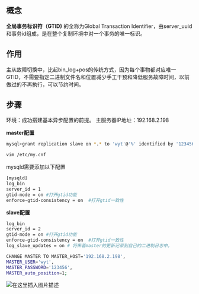 ## 概念
**全局事务标识符（GTID)** 的全称为Global Transaction Identifier，由server_uuid和事务id组成，是在整个复制环境中对一个事务的唯一标识。
## 作用
主从故障切换中，比起bin_log+pos的传统方式，因为每个事物都对应唯一GTID，不需要指定二进制文件名和位置减少手工干预和降低服务故障时间，以前做过的不再执行，可以节约时间。

## 步骤
环境：成功搭建基本异步配置的前提。
主服务器IP地址：192.168.2.198 

**master配置**
```bash
mysql>grant replication slave on *.* to 'wyt'@'%' identified by '123456'; #授权一个复制用户wyt密码是123456
```

```bash
vim /etc/my.cnf 
```
mysqld需要添加以下配置
```bash
[mysqld]
log_bin 
server_id = 1
gtid-mode = on #打开gtid功能
enforce-gtid-consistency = on  #打开gtid一致性
```
**slave配置**

```bash
log_bin 
server_id = 2
gtid-mode = on #打开gtid功能
enforce-gtid-consistency = on  #打开gtid一致性
log_slave_updates = on # 将来着master的更新记录到自己的二进制日志中。
```

```bash
CHANGE MASTER TO MASTER_HOST='192.168.2.198',
MASTER_USER='wyt',
MASTER_PASSWORD='123456',
MASTER_auto_position=1;
```
![在这里插入图片描述](https://img-blog.csdnimg.cn/330e539f1d0145a795ab5e150f08a25c.png?x-oss-process=image/watermark,type_d3F5LXplbmhlaQ,shadow_50,text_Q1NETiBAeXV0YW9fNTE3,size_20,color_FFFFFF,t_70,g_se,x_16)
